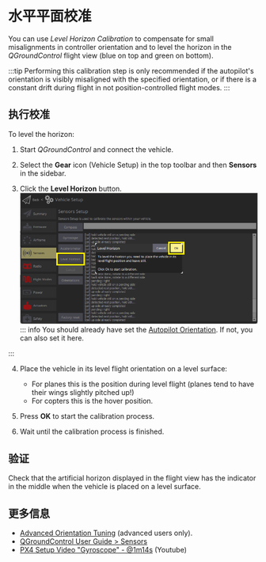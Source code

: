 # 水平平面校准

You can use _Level Horizon Calibration_ to compensate for small misalignments in controller orientation and to level the horizon in the _QGroundControl_ flight view (blue on top and green on bottom).

:::tip
Performing this calibration step is only recommended if the autopilot's orientation is visibly misaligned with the specified orientation, or if there is a constant drift during flight in not position-controlled flight modes.
:::

## 执行校准

To level the horizon:

1. Start _QGroundControl_ and connect the vehicle.

2. Select the **Gear** icon (Vehicle Setup) in the top toolbar and then **Sensors** in the sidebar.

3. Click the **Level Horizon** button.
   ![Level Horizon calibration](../../assets/qgc/setup/sensor/sensor_level_horizon.png)
   ::: info
   You should already have set the [Autopilot Orientation](../config/flight_controller_orientation.md). If not, you can also set it here.

:::

4. Place the vehicle in its level flight orientation on a level surface:

   - For planes this is the position during level flight (planes tend to have their wings slightly pitched up!)
   - For copters this is the hover position.

5. Press **OK** to start the calibration process.

6. Wait until the calibration process is finished.

## 验证

Check that the artificial horizon displayed in the flight view has the indicator in the middle when the vehicle is placed on a level surface.

## 更多信息

- [Advanced Orientation Tuning](../advanced_config/advanced_flight_controller_orientation_leveling.md) (advanced users only).
- [QGroundControl User Guide > Sensors](https://docs.qgroundcontrol.com/master/en/qgc-user-guide/setup_view/sensors_px4.html#level-horizon)
- [PX4 Setup Video "Gyroscope" - @1m14s](https://youtu.be/91VGmdSlbo4?t=1m14s) (Youtube)
